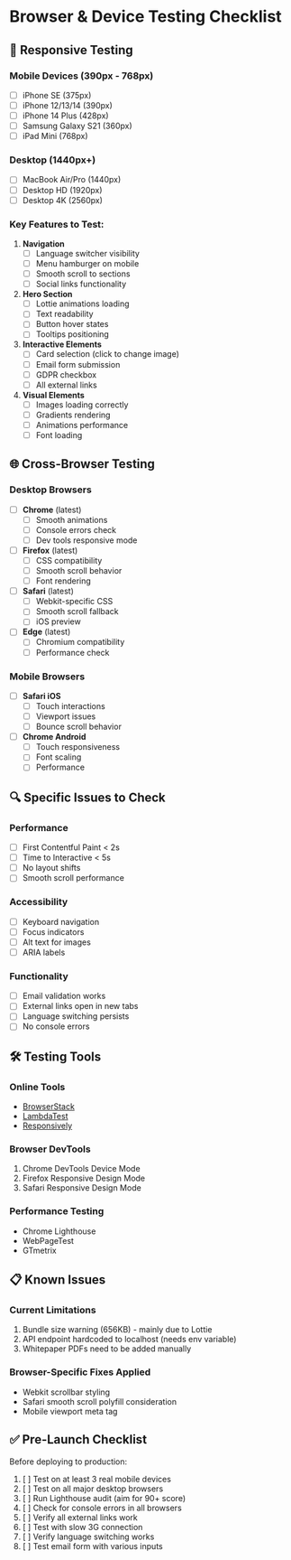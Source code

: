 # Browser & Device Testing Checklist

## 📱 Responsive Testing

### Mobile Devices (390px - 768px)
- [ ] iPhone SE (375px)
- [ ] iPhone 12/13/14 (390px)
- [ ] iPhone 14 Plus (428px)
- [ ] Samsung Galaxy S21 (360px)
- [ ] iPad Mini (768px)

### Desktop (1440px+)
- [ ] MacBook Air/Pro (1440px)
- [ ] Desktop HD (1920px)
- [ ] Desktop 4K (2560px)

### Key Features to Test:
1. **Navigation**
   - [ ] Language switcher visibility
   - [ ] Menu hamburger on mobile
   - [ ] Smooth scroll to sections
   - [ ] Social links functionality

2. **Hero Section**
   - [ ] Lottie animations loading
   - [ ] Text readability
   - [ ] Button hover states
   - [ ] Tooltips positioning

3. **Interactive Elements**
   - [ ] Card selection (click to change image)
   - [ ] Email form submission
   - [ ] GDPR checkbox
   - [ ] All external links

4. **Visual Elements**
   - [ ] Images loading correctly
   - [ ] Gradients rendering
   - [ ] Animations performance
   - [ ] Font loading

## 🌐 Cross-Browser Testing

### Desktop Browsers
- [ ] **Chrome** (latest)
  - [ ] Smooth animations
  - [ ] Console errors check
  - [ ] Dev tools responsive mode

- [ ] **Firefox** (latest)
  - [ ] CSS compatibility
  - [ ] Smooth scroll behavior
  - [ ] Font rendering

- [ ] **Safari** (latest)
  - [ ] Webkit-specific CSS
  - [ ] Smooth scroll fallback
  - [ ] iOS preview

- [ ] **Edge** (latest)
  - [ ] Chromium compatibility
  - [ ] Performance check

### Mobile Browsers
- [ ] **Safari iOS**
  - [ ] Touch interactions
  - [ ] Viewport issues
  - [ ] Bounce scroll behavior

- [ ] **Chrome Android**
  - [ ] Touch responsiveness
  - [ ] Font scaling
  - [ ] Performance

## 🔍 Specific Issues to Check

### Performance
- [ ] First Contentful Paint < 2s
- [ ] Time to Interactive < 5s
- [ ] No layout shifts
- [ ] Smooth scroll performance

### Accessibility
- [ ] Keyboard navigation
- [ ] Focus indicators
- [ ] Alt text for images
- [ ] ARIA labels

### Functionality
- [ ] Email validation works
- [ ] External links open in new tabs
- [ ] Language switching persists
- [ ] No console errors

## 🛠 Testing Tools

### Online Tools
- [BrowserStack](https://www.browserstack.com/)
- [LambdaTest](https://www.lambdatest.com/)
- [Responsively](https://responsively.app/)

### Browser DevTools
1. Chrome DevTools Device Mode
2. Firefox Responsive Design Mode
3. Safari Responsive Design Mode

### Performance Testing
- Chrome Lighthouse
- WebPageTest
- GTmetrix

## 📋 Known Issues

### Current Limitations
1. Bundle size warning (656KB) - mainly due to Lottie
2. API endpoint hardcoded to localhost (needs env variable)
3. Whitepaper PDFs need to be added manually

### Browser-Specific Fixes Applied
- Webkit scrollbar styling
- Safari smooth scroll polyfill consideration
- Mobile viewport meta tag

## ✅ Pre-Launch Checklist

Before deploying to production:
1. [ ] Test on at least 3 real mobile devices
2. [ ] Test on all major desktop browsers
3. [ ] Run Lighthouse audit (aim for 90+ score)
4. [ ] Check for console errors in all browsers
5. [ ] Verify all external links work
6. [ ] Test with slow 3G connection
7. [ ] Verify language switching works
8. [ ] Test email form with various inputs